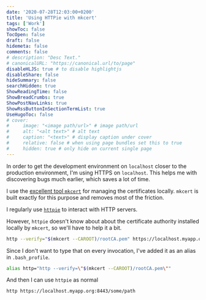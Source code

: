 ```yaml
---
date: '2020-07-28T12:03:00+0200'
title: 'Using HTTPie with mkcert'
tags: ['Work']
showToc: false
TocOpen: false
draft: false
hidemeta: false
comments: false
# description: "Desc Text."
# canonicalURL: "https://canonical.url/to/page"
disableHLJS: true # to disable highlightjs
disableShare: false
hideSummary: false
searchHidden: true
ShowReadingTime: false
ShowBreadCrumbs: true
ShowPostNavLinks: true
ShowRssButtonInSectionTermList: true
UseHugoToc: false
# cover:
#     image: "<image path/url>" # image path/url
#     alt: "<alt text>" # alt text
#     caption: "<text>" # display caption under cover
#     relative: false # when using page bundles set this to true
#     hidden: true # only hide on current single page
---
```

In order to get the development environment on `localhost` closer to the production environment, I'm using HTTPS on `localhost`. This helps me with discovering bugs much earlier, which saves a lot of time.

I use the [excellent tool `mkcert`](https://blog.filippo.io/mkcert-valid-https-certificates-for-localhost/) for managing the certificates locally. `mkcert` is built exactly for this purpose and removes most of the friction.

I regularly use [`httpie`](https://httpie.org) to interact with HTTP servers.

However, `httpie` doesn't know about about the certificate authority installed locally by `mkcert`, so we'll have to help it a bit.

```sh
http --verify="$(mkcert --CAROOT)/rootCA.pem" https://localhost.myapp.org:8443/some/path
```

Since I don't want to type that on every invocation, I've added it as an alias in `.bash_profile`.

```sh
alias http="http --verify=\"$(mkcert --CAROOT)/rootCA.pem\""
```

And then I can use `httpie` as normal

```sh
http https://localhost.myapp.org:8443/some/path
```
